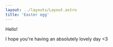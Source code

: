 ```yaml
---
layout: ../layouts/Layout.astro
title: 'Easter egg'
---
```


Hello!

I hope you're having an absolutely lovely day <3
